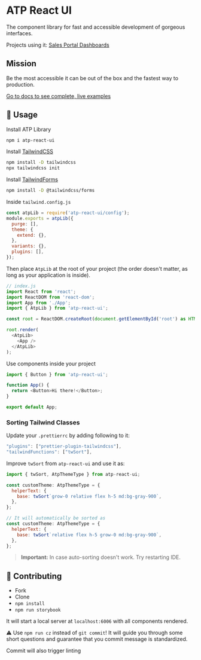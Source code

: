 # ATP React UI

The component library for fast and accessible development of gorgeous interfaces.

Projects using it: [Sales Portal Dashboards](https://dev-sp2.meet.achievetestprep.com)

## Mission

Be the most accessible it can be out of the box and the fastest way to production.

[Go to docs to see complete, live examples](https://prep.achievetestprep.com/atp-react-ui)

## 🚀 Usage

Install ATP Library

```sh
npm i atp-react-ui
```

Install [TailwindCSS](https://tailwindcss.com/docs/installation)

```sh
npm install -D tailwindcss
npx tailwindcss init
```

Install [TailwindForms](https://github.com/tailwindlabs/tailwindcss-forms)

```sh
npm install -D @tailwindcss/forms
```

Inside `tailwind.config.js`

```js
const atpLib = require('atp-react-ui/config');
module.exports = atpLib({
  purge: [],
  theme: {
    extend: {},
  },
  variants: {},
  plugins: [],
});
```

Then place `AtpLib` at the root of your project (the order doesn't matter, as long as your application is inside).

```js
// index.js
import React from 'react';
import ReactDOM from 'react-dom';
import App from './App';
import { AtpLib } from 'atp-react-ui';

const root = ReactDOM.createRoot(document.getElementById('root') as HTMLElement);

root.render(
  <AtpLib>
    <App />
  </AtpLib>
);


```

Use components inside your project

```js
import { Button } from 'atp-react-ui';

function App() {
  return <Button>Hi there!</Button>;
}

export default App;
```

### Sorting Tailwind Classes

Update your `.prettierrc` by adding following to it:

```js
"plugins": ["prettier-plugin-tailwindcss"],
"tailwindFunctions": ["twSort"],
```

Improve `twSort` from `atp-react-ui` and use it as:

```js
import { twSort, AtpThemeType } from atp-react-ui;

const customTheme: AtpThemeType = {
  helperText: {
    base: twSort`grow-0 relative flex h-5 md:bg-gray-900`,
  },
};

// It will automatically be sorted as
const customTheme: AtpThemeType = {
  helperText: {
    base: twSort`relative flex h-5 grow-0 md:bg-gray-900`,
  },
};
```

> **Important:**
> In case auto-sorting doesn't work. Try restarting IDE.

## 🔌 Contributing

- Fork
- Clone
- `npm install`
- `npm run storybook`

It will start a local server at `localhost:6006` with all components rendered.

⚠ Use `npm run cz` instead of `git commit`! It will guide you through some short questions and guarantee that you commit message is standardized.

Commit will also trigger linting
